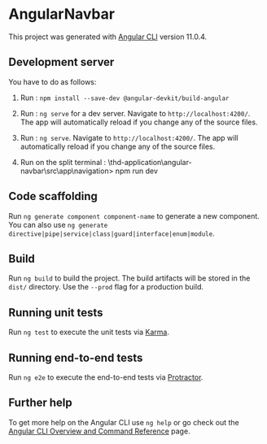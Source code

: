 # AngularNavbar

This project was generated with [Angular CLI](https://github.com/angular/angular-cli) version 11.0.4.

## Development server

You have to do as follows:

1. Run : `npm install --save-dev @angular-devkit/build-angular`

2. Run : `ng serve` for a dev server. Navigate to `http://localhost:4200/`. The app will automatically reload if you change any of the source files.

3. Run : `ng serve`. Navigate to `http://localhost:4200/`. The app will automatically reload if you change any of the source files.

4. Run on the split terminal : \thd-application\angular-navbar\src\app\navigation> npm run dev

## Code scaffolding

Run `ng generate component component-name` to generate a new component. You can also use `ng generate directive|pipe|service|class|guard|interface|enum|module`.

## Build

Run `ng build` to build the project. The build artifacts will be stored in the `dist/` directory. Use the `--prod` flag for a production build.

## Running unit tests

Run `ng test` to execute the unit tests via [Karma](https://karma-runner.github.io).

## Running end-to-end tests

Run `ng e2e` to execute the end-to-end tests via [Protractor](http://www.protractortest.org/).

## Further help

To get more help on the Angular CLI use `ng help` or go check out the [Angular CLI Overview and Command Reference](https://angular.io/cli) page.
